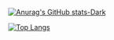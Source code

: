 [![Anurag's GitHub stats-Dark](https://github-readme-stats.vercel.app/api?username=MeAlam1&show_icons=true&theme=dark#gh-dark-mode-only)](https://github.com/anuraghazra/github-readme-stats#gh-dark-mode-only)

[![Top Langs](https://github-readme-stats.vercel.app/api/top-langs/?username=MeAlam1&layout=donut&theme=dark#gh-dark-mode-onl)](https://github.com/anuraghazra/github-readme-stats#gh-dark-mode-only)
